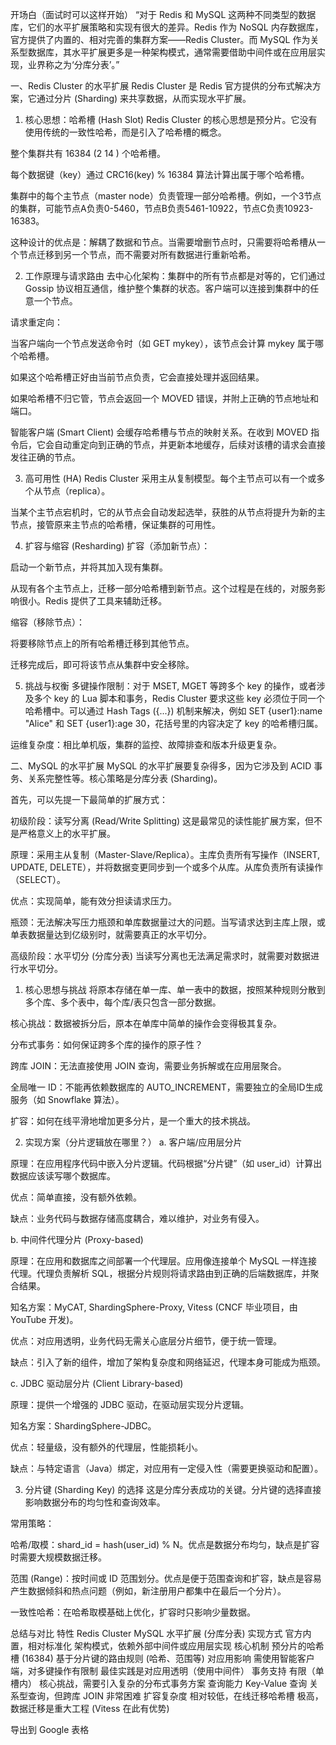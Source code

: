 开场白（面试时可以这样开始）
“对于 Redis 和 MySQL 这两种不同类型的数据库，它们的水平扩展策略和实现有很大的差异。Redis 作为 NoSQL 内存数据库，官方提供了内置的、相对完善的集群方案——Redis Cluster。而 MySQL 作为关系型数据库，其水平扩展更多是一种架构模式，通常需要借助中间件或在应用层实现，业界称之为‘分库分表’。”

一、Redis Cluster 的水平扩展
Redis Cluster 是 Redis 官方提供的分布式解决方案，它通过分片 (Sharding) 来共享数据，从而实现水平扩展。

1. 核心思想：哈希槽 (Hash Slot)
Redis Cluster 的核心思想是预分片。它没有使用传统的一致性哈希，而是引入了哈希槽的概念。

整个集群共有 16384 (2 
14
 ) 个哈希槽。

每个数据键（key）通过 CRC16(key) % 16384 算法计算出属于哪个哈希槽。

集群中的每个主节点（master node）负责管理一部分哈希槽。例如，一个3节点的集群，可能节点A负责0-5460，节点B负责5461-10922，节点C负责10923-16383。

这种设计的优点是：解耦了数据和节点。当需要增删节点时，只需要将哈希槽从一个节点迁移到另一个节点，而不需要对所有数据进行重新哈希。

2. 工作原理与请求路由
去中心化架构：集群中的所有节点都是对等的，它们通过 Gossip 协议相互通信，维护整个集群的状态。客户端可以连接到集群中的任意一个节点。

请求重定向：

当客户端向一个节点发送命令时（如 GET mykey），该节点会计算 mykey 属于哪个哈希槽。

如果这个哈希槽正好由当前节点负责，它会直接处理并返回结果。

如果哈希槽不归它管，节点会返回一个 MOVED 错误，并附上正确的节点地址和端口。

智能客户端 (Smart Client) 会缓存哈希槽与节点的映射关系。在收到 MOVED 指令后，它会自动重定向到正确的节点，并更新本地缓存，后续对该槽的请求会直接发往正确的节点。

3. 高可用性 (HA)
Redis Cluster 采用主从复制模型。每个主节点可以有一个或多个从节点（replica）。

当某个主节点宕机时，它的从节点会自动发起选举，获胜的从节点将提升为新的主节点，接管原来主节点的哈希槽，保证集群的可用性。

4. 扩容与缩容 (Resharding)
扩容（添加新节点）：

启动一个新节点，并将其加入现有集群。

从现有各个主节点上，迁移一部分哈希槽到新节点。这个过程是在线的，对服务影响很小。Redis 提供了工具来辅助迁移。

缩容（移除节点）：

将要移除节点上的所有哈希槽迁移到其他节点。

迁移完成后，即可将该节点从集群中安全移除。

5. 挑战与权衡
多键操作限制：对于 MSET, MGET 等跨多个 key 的操作，或者涉及多个 key 的 Lua 脚本和事务，Redis Cluster 要求这些 key 必须位于同一个哈希槽中。可以通过 Hash Tags ({...}) 机制来解决，例如 SET {user1}:name "Alice" 和 SET {user1}:age 30，花括号里的内容决定了 key 的哈希槽归属。

运维复杂度：相比单机版，集群的监控、故障排查和版本升级更复杂。

二、MySQL 的水平扩展
MySQL 的水平扩展要复杂得多，因为它涉及到 ACID 事务、关系完整性等。核心策略是分库分表 (Sharding)。

首先，可以先提一下最简单的扩展方式：

初级阶段：读写分离 (Read/Write Splitting)
这是最常见的读性能扩展方案，但不是严格意义上的水平扩展。

原理：采用主从复制（Master-Slave/Replica）。主库负责所有写操作（INSERT, UPDATE, DELETE），并将数据变更同步到一个或多个从库。从库负责所有读操作（SELECT）。

优点：实现简单，能有效分担读请求压力。

瓶颈：无法解决写压力瓶颈和单库数据量过大的问题。当写请求达到主库上限，或单表数据量达到亿级别时，就需要真正的水平切分。

高级阶段：水平切分 (分库分表)
当读写分离也无法满足需求时，就需要对数据进行水平切分。

1. 核心思想与挑战
将原本存储在单一库、单一表中的数据，按照某种规则分散到多个库、多个表中，每个库/表只包含一部分数据。

核心挑战：数据被拆分后，原本在单库中简单的操作会变得极其复杂。

分布式事务：如何保证跨多个库的操作的原子性？

跨库 JOIN：无法直接使用 JOIN 查询，需要业务拆解或在应用层聚合。

全局唯一 ID：不能再依赖数据库的 AUTO_INCREMENT，需要独立的全局ID生成服务（如 Snowflake 算法）。

扩容：如何在线平滑地增加更多分片，是一个重大的技术挑战。

2. 实现方案（分片逻辑放在哪里？）
a. 客户端/应用层分片

原理：在应用程序代码中嵌入分片逻辑。代码根据“分片键”（如 user_id）计算出数据应该读写哪个数据库。

优点：简单直接，没有额外依赖。

缺点：业务代码与数据存储高度耦合，难以维护，对业务有侵入。

b. 中间件代理分片 (Proxy-based)

原理：在应用和数据库之间部署一个代理层。应用像连接单个 MySQL 一样连接代理。代理负责解析 SQL，根据分片规则将请求路由到正确的后端数据库，并聚合结果。

知名方案：MyCAT, ShardingSphere-Proxy, Vitess (CNCF 毕业项目，由 YouTube 开发)。

优点：对应用透明，业务代码无需关心底层分片细节，便于统一管理。

缺点：引入了新的组件，增加了架构复杂度和网络延迟，代理本身可能成为瓶颈。

c. JDBC 驱动层分片 (Client Library-based)

原理：提供一个增强的 JDBC 驱动，在驱动层实现分片逻辑。

知名方案：ShardingSphere-JDBC。

优点：轻量级，没有额外的代理层，性能损耗小。

缺点：与特定语言（Java）绑定，对应用有一定侵入性（需要更换驱动和配置）。

3. 分片键 (Sharding Key) 的选择
这是分库分表成功的关键。分片键的选择直接影响数据分布的均匀性和查询效率。

常用策略：

哈希/取模：shard_id = hash(user_id) % N。优点是数据分布均匀，缺点是扩容时需要大规模数据迁移。

范围 (Range)：按时间或 ID 范围划分。优点是便于范围查询和扩容，缺点是容易产生数据倾斜和热点问题（例如，新注册用户都集中在最后一个分片）。

一致性哈希：在哈希取模基础上优化，扩容时只影响少量数据。

总结与对比
特性	Redis Cluster	MySQL 水平扩展 (分库分表)
实现方式	官方内置，相对标准化	架构模式，依赖外部中间件或应用层实现
核心机制	预分片的哈希槽 (16384)	基于分片键的路由规则 (哈希、范围等)
对应用影响	需使用智能客户端，对多键操作有限制	最佳实践是对应用透明（使用中间件）
事务支持	有限（单槽内）	核心挑战，需要引入复杂的分布式事务方案
查询能力	Key-Value 查询	关系型查询，但跨库 JOIN 非常困难
扩容复杂度	相对较低，在线迁移哈希槽	极高，数据迁移是重大工程 (Vitess 在此有优势)

导出到 Google 表格
